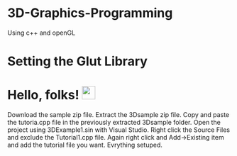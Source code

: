 # 3D-Graphics-Programming

Using c++ and openGL

# Setting the Glut Library

# Hello, folks! <img src="https://raw.githubusercontent.com/MartinHeinz/MartinHeinz/master/wave.gif" width="30px">
Download the sample zip file.
Extract the 3Dsample zip file.
Copy and paste the tutoria.cpp file in the previously extracted 3Dsample folder.
Open the project using 3DExample1.sin with Visual Studio.
Right click the Source Files and exclude the Tutorial1.cpp file.
Again right click and Add->Existing item and add the tutorial file you want.
Evrything setuped.
